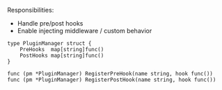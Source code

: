 Responsibilities:
*	Handle pre/post hooks
*	Enable injecting middleware / custom behavior

```golang
type PluginManager struct {
    PreHooks  map[string]func()
    PostHooks map[string]func()
}

func (pm *PluginManager) RegisterPreHook(name string, hook func())
func (pm *PluginManager) RegisterPostHook(name string, hook func())
```
